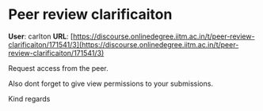 # Peer review clarificaiton

**User**: carlton
**URL**: [https://discourse.onlinedegree.iitm.ac.in/t/peer-review-clarificaiton/171541/3](https://discourse.onlinedegree.iitm.ac.in/t/peer-review-clarificaiton/171541/3)

Request access from the peer.

Also dont forget to give view permissions to your submissions.

Kind regards
